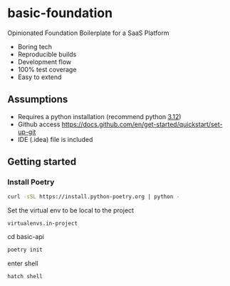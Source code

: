 # basic-foundation

Opinionated Foundation Boilerplate for a SaaS Platform

* Boring tech
* Reproducible builds
* Development flow
* 100% test coverage
* Easy to extend

## Assumptions

* Requires a python installation (recommend python [3.12](https://docs.python.org/release/3.12.1/whatsnew/3.12.html))
* Github access https://docs.github.com/en/get-started/quickstart/set-up-git
* IDE (.idea) file is included

## Getting started

### Install Poetry

```bash
curl -sSL https://install.python-poetry.org | python -
```

Set the virtual env to be local to the project

```
virtualenvs.in-project
```

cd basic-api

```bash
poetry init
```

enter shell

```bash
hatch shell
```
